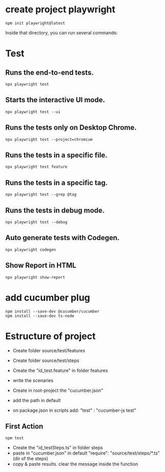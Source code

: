# create project playwright
    npm init playwright@latest

Inside that directory, you can run several commands:

# Test
## Runs the end-to-end tests.
    npx playwright test

## Starts the interactive UI mode.
    npx playwright test --ui

## Runs the tests only on Desktop Chrome.
    npx playwright test --project=chromium

## Runs the tests in a specific file.
    npx playwright test feature

## Runs the tests in a specific tag.
    npx playwright test --grep @tag

## Runs the tests in debug mode.
    npx playwright test --debug

## Auto generate tests with Codegen.
    npx playwright codegen

## Show Report in HTML
    npx playwright show-report

# add cucumber plug
    npm install --save-dev @cucumber/cucumber
    npm install --save-dev ts-node 

# Estructure of project
* Create folder source/test/features
* Create folder source/test/steps

* Create the "id_test.feature" in folder features
* write the scenaries
* Create in root-project the "cucumber.json"
* add the path in default
* on package.json in scripts add: "test" : "cucumber-js test"

## First Action
    npm test

* Create the "id_testSteps.ts" in folder steps
* paste in "cucumber.json" in default "require": "source/test/steps/*.ts" (dir of the steps)
* copy & paste results. clear the message inside the function
